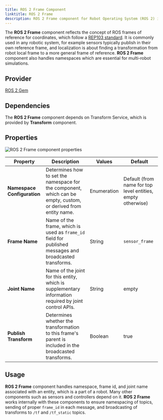 ```yaml
---
title: ROS 2 Frame Component
linktitle: ROS 2 Frame
description: ROS 2 Frame component for Robot Operating System (ROS 2) in Open 3D Engine (O3DE).
---
```


The **ROS 2 Frame** component reflects the concept of ROS frames of reference for coordinates, which follow a [REP103 standard](https://www.ros.org/reps/rep-0103.html).
It is commonly used in any robotic system, for example sensors typically publish in their own reference frame, and
localization is about finding a transformation from robot local frame to a more general frame of reference. 
**ROS 2 Frame** component also handles namespaces which are essential for multi-robot simulations.

## Provider

[ROS 2 Gem](/docs/user-guide/gems/reference/robotics/ros2)

## Dependencies

The **ROS 2 Frame** component depends on Transform Service, which is provided by **Transform** component.

## Properties

![ROS 2 Frame component properties](/images/user-guide/components/reference/robotics/ros2/ros2-frame-component.png)

| Property                    | Description                                                                                                     | Values      | Default                                                     |
|-----------------------------|-----------------------------------------------------------------------------------------------------------------|-------------|-------------------------------------------------------------|
| **Namespace Configuration** | Determines how to set the namespace for the component, which can be empty, custom, or derived from entity name. | Enumeration | Default (from name for top level entities, empty otherwise) |
| **Frame Name**              | Name of the frame, which is used as `frame_id` field for published messages and broadcasted transforms.         | String      | `sensor_frame`                                              |
| **Joint Name**              | Name of the joint for this entity, which is supplementary information required by joint control APIs.           | String      | empty                                                       |
| **Publish Transform**       | Determines whether the transformation to this frame's parent is included in the broadcasted transforms.         | Boolean     | true                                                        |

## Usage

**ROS 2 Frame** component handles namespace, frame id, and joint name associated with an entity, which is a part of a robot.
Many other components such as sensors and controllers depend on it. **ROS 2 Frame** works internally with these components to
ensure namespacing of topics, sending of proper `frame_id` in each message, and broadcasting of transforms to `/tf` and `/tf_static` topics.
